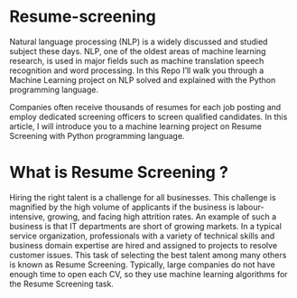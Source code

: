 # Resume-screening
Natural language processing (NLP) is a widely discussed and studied subject these days. NLP, one of the oldest areas of machine learning research, is used in major fields such as machine translation speech recognition and word processing. In this Repo I’ll walk you through a Machine Learning project on NLP solved and explained with the Python programming language.

Companies often receive thousands of resumes for each job posting and employ dedicated screening officers to screen qualified candidates. In this article, I will introduce you to a machine learning project on Resume Screening with Python programming language.

# What is Resume Screening ?
Hiring the right talent is a challenge for all businesses. This challenge is magnified by the high volume of applicants if the business is labour-intensive, growing, and facing high attrition rates.
An example of such a business is that IT departments are short of growing markets. In a typical service organization, professionals with a variety of technical skills and business domain expertise are hired and assigned to projects to resolve customer issues. This task of selecting the best talent among many others is known as Resume Screening.
Typically, large companies do not have enough time to open each CV, so they use machine learning algorithms for the Resume Screening task.




